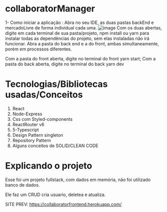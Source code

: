 # collaboratorManager

1- Como iniciar a aplicação :
Abra no seu IDE, as duas pastas backEnd e mercadoLivre de forma individual cada uma.
![image](https://user-images.githubusercontent.com/80259818/155635968-02296356-a68a-4cec-8d31-b181d0a4a8c7.png)
Com os duas abertas, digite em cada terminal de sua pasta/projeto, npm install ou yarn para instalar todas as dependências do projeto, sem elas instaladas não irá funcionar.
Abra a pasta do back end e a do front, ambas simultaneamente, porém em processos diferentes.

Com a pasta do front aberta, digite no terminal do front yarn start;
Com a pasta do back aberta, digite no terminal do  back yarn dev




# Tecnologias/Bibliotecas usadas/Conceitos

1. React
2. Node-Express
3. Css com Styled-components
4. ReactRouter v6
5. 5-Typescript
6. Design Pattern singleton
7. Repository Pattern
8. Alguns conceitos de SOLID/CLEAN CODE

# Explicando o projeto
Esse foi um projeto fullstack, com dados em memória, não foi utilizado banco de dados.

Ele faz um CRUD cria usuario, deletea e atualiza. 

SITE PREV: https://collaboratorfrontend.herokuapp.com/
